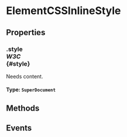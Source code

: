 # ElementCSSInlineStyle

## Properties

### .style <div class="specs"><i>W3C</i></div> {#style}

Needs content.

#### **Type**: `SuperDocument`

## Methods

## Events
